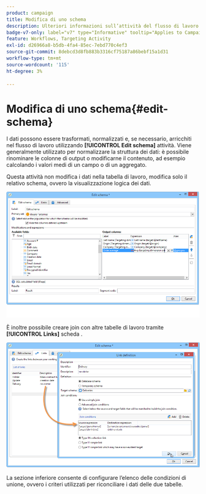 ```yaml
---
product: campaign
title: Modifica di uno schema
description: Ulteriori informazioni sull’attività del flusso di lavoro Modifica schema
badge-v7-only: label="v7" type="Informative" tooltip="Applies to Campaign Classic v7 only"
feature: Workflows, Targeting Activity
exl-id: d26966a8-b5db-4fa4-85ec-7ebd770c4ef3
source-git-commit: 8debcd3d8fb883b3316cf75187a86bebf15a1d31
workflow-type: tm+mt
source-wordcount: '115'
ht-degree: 3%

---
```


# Modifica di uno schema{#edit-schema}



I dati possono essere trasformati, normalizzati e, se necessario, arricchiti nel flusso di lavoro utilizzando **[!UICONTROL Edit schema]** attività. Viene generalmente utilizzato per normalizzare la struttura dei dati: è possibile rinominare le colonne di output o modificarne il contenuto, ad esempio calcolando i valori medi di un campo o di un aggregato.

Questa attività non modifica i dati nella tabella di lavoro, modifica solo il relativo schema, ovvero la visualizzazione logica dei dati.

![](assets/wf_manipulation_box.png)

È inoltre possibile creare join con altre tabelle di lavoro tramite **[!UICONTROL Links]** scheda .

![](assets/wf_manipulation_box_link_tab.png)

La sezione inferiore consente di configurare l’elenco delle condizioni di unione, ovvero i criteri utilizzati per riconciliare i dati delle due tabelle.
